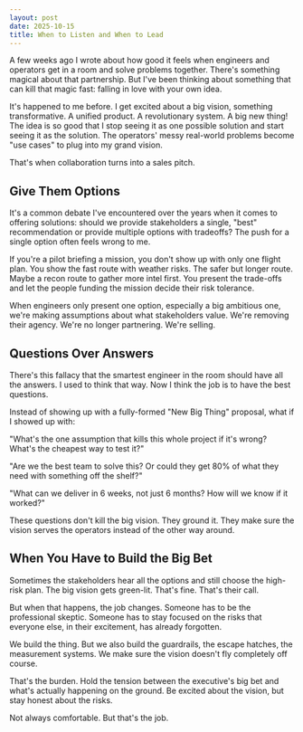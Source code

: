 ```yaml
---
layout: post
date: 2025-10-15
title: When to Listen and When to Lead
---
```


A few weeks ago I wrote about how good it feels when engineers and operators get in a room and solve problems together. There's something magical about that partnership. But I've been thinking about something that can kill that magic fast: falling in love with your own idea.

It's happened to me before. I get excited about a big vision, something transformative. A unified product. A revolutionary system. A big new thing! The idea is so good that I stop seeing it as one possible solution and start seeing it as the solution. The operators' messy real-world problems become "use cases" to plug into my grand vision.

That's when collaboration turns into a sales pitch.

## Give Them Options

It's a common debate I've encountered over the years when it comes to offering solutions: should we provide stakeholders a single, "best" recommendation or provide multiple options with tradeoffs? The push for a single option often feels wrong to me. 

If you're a pilot briefing a mission, you don't show up with only one flight plan. You show the fast route with weather risks. The safer but longer route. Maybe a recon route to gather more intel first. You present the trade-offs and let the people funding the mission decide their risk tolerance.

When engineers only present one option, especially a big ambitious one, we're making assumptions about what stakeholders value. We're removing their agency. We're no longer partnering. We're selling.

## Questions Over Answers

There's this fallacy that the smartest engineer in the room should have all the answers. I used to think that way. Now I think the job is to have the best questions.

Instead of showing up with a fully-formed "New Big Thing" proposal, what if I showed up with:

"What's the one assumption that kills this whole project if it's wrong? What's the cheapest way to test it?"

"Are we the best team to solve this? Or could they get 80% of what they need with something off the shelf?"

"What can we deliver in 6 weeks, not just 6 months? How will we know if it worked?"

These questions don't kill the big vision. They ground it. They make sure the vision serves the operators instead of the other way around.

## When You Have to Build the Big Bet

Sometimes the stakeholders hear all the options and still choose the high-risk plan. The big vision gets green-lit. That's fine. That's their call.

But when that happens, the job changes. Someone has to be the professional skeptic. Someone has to stay focused on the risks that everyone else, in their excitement, has already forgotten.

We build the thing. But we also build the guardrails, the escape hatches, the measurement systems. We make sure the vision doesn't fly completely off course.

That's the burden. Hold the tension between the executive's big bet and what's actually happening on the ground. Be excited about the vision, but stay honest about the risks.

Not always comfortable. But that's the job.
